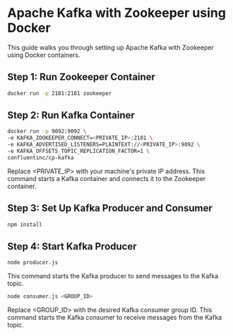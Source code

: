 # Apache Kafka with Zookeeper using Docker

This guide walks you through setting up Apache Kafka with Zookeeper using Docker containers.

## Step 1: Run Zookeeper Container

```bash
docker run -p 2181:2181 zookeeper
```

## Step 2: Run Kafka Container

```bash
docker run -p 9092:9092 \
-e KAFKA_ZOOKEEPER_CONNECT=<PRIVATE_IP>:2181 \
-e KAFKA_ADVERTISED_LISTENERS=PLAINTEXT://<PRIVATE_IP>:9092 \
-e KAFKA_OFFSETS_TOPIC_REPLICATION_FACTOR=1 \
confluentinc/cp-kafka
```

Replace <PRIVATE_IP> with your machine's private IP address. This command starts a Kafka container and connects it to the Zookeeper container.

## Step 3: Set Up Kafka Producer and Consumer
```bash
npm install
```

## Step 4: Start Kafka Producer
```bash
node producer.js
```

This command starts the Kafka producer to send messages to the Kafka topic.
```bash
node consumer.js <GROUP_ID>
```

Replace <GROUP_ID> with the desired Kafka consumer group ID. This command starts the Kafka consumer to receive messages from the Kafka topic.
